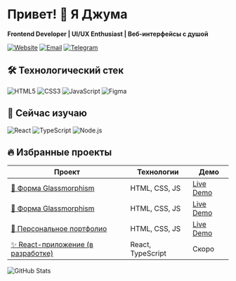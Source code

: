 # Привет! 👋 Я Джума

**Frontend Developer | UI/UX Enthusiast | Веб-интерфейсы с душой**

[![Website](https://img.shields.io/badge/Портфолио-juma--annanur.github.io-blue?style=flat-square)](https://juma-annanur.github.io)
[![Email](https://img.shields.io/badge/Email-jannanurow@gmail.com-red?style=flat-square)](mailto:jannanurow@gmail.com)
[![Telegram](https://img.shields.io/badge/Telegram-@yourname-green?style=flat-square)](https://t.me/yourname)

## 🛠 Технологический стек
![HTML5](https://img.shields.io/badge/HTML5-E34F26?style=for-the-badge&logo=html5&logoColor=white)
![CSS3](https://img.shields.io/badge/CSS3-1572B6?style=for-the-badge&logo=css3&logoColor=white)
![JavaScript](https://img.shields.io/badge/JavaScript-F7DF1E?style=for-the-badge&logo=javascript&logoColor=black)
![Figma](https://img.shields.io/badge/Figma-F24E1E?style=for-the-badge&logo=figma&logoColor=white)

## 🌱 Сейчас изучаю
![React](https://img.shields.io/badge/React-20232A?style=for-the-badge&logo=react&logoColor=61DAFB)
![TypeScript](https://img.shields.io/badge/TypeScript-007ACC?style=for-the-badge&logo=typescript&logoColor=white)
![Node.js](https://img.shields.io/badge/Node.js-43853D?style=for-the-badge&logo=node.js&logoColor=white)

## 🔥 Избранные проекты
| Проект | Технологии | Демо |
|--------|------------|------|
| [🔮 Форма Glassmorphism](https://github.com/juma-annanur/glassmorphism-login-form) | HTML, CSS, JS | [Live Demo](https://github.com/juma-annanur/glassmorphism-login-form/blob/main/README.md) |
| [🔮 Форма Glassmorphism](https://github.com/juma-annanur/glassmorphism-login-form) | HTML, CSS, JS | [Live Demo](https://github.com/juma-annanur/glassmorphism-login-form/blob/main/README.md) |
| [🚀 Персональное портфолио](https://juma-annanur.github.io/) | HTML, CSS, JS | [Live Demo](https://juma-annanur.github.io/) |
| [✨ React-приложение (в разработке)]() | React, TypeScript | Скоро |

![GitHub Stats](https://github-readme-stats.vercel.app/api?username=juma-annanur&show_icons=true&theme=radical)
